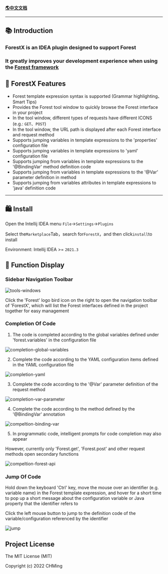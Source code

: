 [**🌎中文文档**](README.md)

-------------------------------------------------------------------------------

## 📚 Introduction
<!-- Plugin description -->
<h3>ForestX is an IDEA plugin designed to support Forest</h3>
<h3>It greatly improves your development experience when using the <a href="https://forest.dtflyx.com/">Forest framework</a></h2>

## 🎁 ForestX Features
- Forest template expression syntax is supported (Grammar highlighting、Smart Tips)
- Provides the Forest tool window to quickly browse the Forest interface in your project
- In the tool window, different types of requests have different ICONS (e.g.: `GET`、`POST`)
- In the tool window, the URL path is displayed after each Forest interface and request method
- Supports jumping variables in template expressions to the 'properties' configuration file
- Supports jumping variables in template expressions to 'yaml' configuration file
- Supports jumping from variables in template expressions to the '@BindingVar' method definition code
- Supports jumping from variables in template expressions to the '@Var' parameter definition in method
- Supports jumping from variables attributes in template expressions to 'java' definition code

<!-- Plugin description end -->
-------------------------------------------------------------------------------

## 🛍 Install

Open the Intellij IDEA menu `File`->`Settings`->`Plugins`

Select the`Marketplace`Tab，search for`ForestX`，and then click`install`to install

Environment: Intellij IDEA >= `2021.3`

## 🎨 Function Display

### Sidebar Navigation Toolbar

![tools-windows](/img/tools-window.gif)

Click the 'Forest' logo bird icon on the right to open the navigation toolbar of 'ForestX', which will list the Forest interfaces defined in the project together for easy management
### Completion Of Code

1. The code is completed according to the global variables defined under 'forest.variables' in the configuration file

![completion-global-variables](/img/completion-global-variables.gif)

2. Complete the code according to the YAML configuration items defined in the YAML configuration file

![completion-yaml](/img/completion-yaml.gif)

3. Complete the code according to the '@Var' parameter definition of the request method

![completion-var-parameter](/img/completion-var-parameter.gif)

4. Complete the code according to the method defined by the '@BindingVar' annotation

![compeltion-binding-var](/img/completion-BindingVar.gif)

5. In programmatic code, intelligent prompts for code completion may also appear

However, currently only 'Forest.get', 'Forest.post' and other request methods open secondary functions

![compeltion-forest-api](/img/completion-forest-api.gif)

### Jump Of Code

Hold down the keyboard 'Ctrl' key, move the mouse over an identifier (e.g. variable name) in the Forest template expression, and hover for a short time to pop up a short message about the configuration variable or Java property that the identifier refers to

Click the left mouse button to jump to the definition code of the variable/configuration referenced by the identifier

![jump](/img/jump-to-definition.gif)

Project License
--------------------------
The MIT License (MIT)

Copyright (c) 2022 CHMing